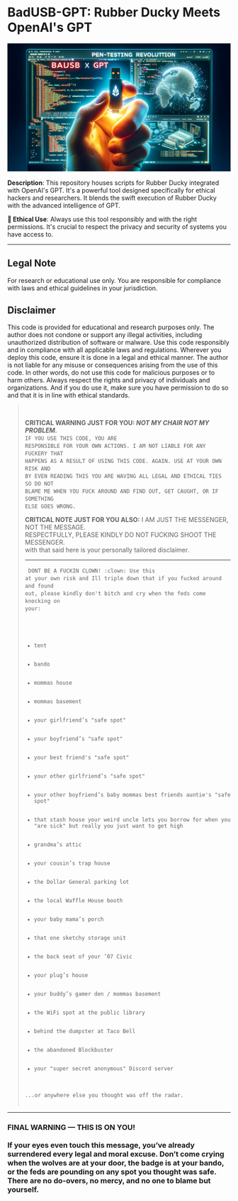 # BadUSB-GPT: Rubber Ducky Meets OpenAI's GPT

![BadUSB x GPT](https://github.com/ryanshatch/Rubber-Ducky-and-GPT/blob/main/banner.png)

**Description**: This repository houses scripts for Rubber Ducky integrated with OpenAI's GPT. It's a powerful tool designed specifically for ethical hackers and researchers. It blends the swift execution of Rubber Ducky with the advanced intelligence of GPT.

**🔐 Ethical Use**: Always use this tool responsibly and with the right permissions. It's crucial to respect the privacy and security of systems you have access to.

---

## Legal Note

For research or educational use only. You are responsible for compliance with laws and ethical guidelines in your jurisdiction.

## Disclaimer
This code is provided for educational and research purposes only. The author does not condone or support any illegal activities, including unauthorized distribution of software or malware. Use this code responsibly and in compliance with all applicable laws and regulations. Wherever you deploy this code, ensure it is done in a legal and ethical manner. The author is not liable for any misuse or consequences arising from the use of this code. In other words, do not use this code for malicious purposes or to harm others. Always respect the rights and privacy of individuals and organizations. And if you do use it, make sure you have permission to do so and that it is in line with ethical standards.
> <br>
> 
> **CRITICAL WARNING JUST FOR YOU: *NOT MY CHAIR NOT MY PROBLEM.*** <br><code>IF YOU USE THIS CODE, YOU ARE RESPONSIBLE FOR YOUR OWN ACTIONS. I AM NOT LIABLE FOR ANY FUCKERY THAT HAPPENS AS A RESULT OF USING THIS CODE. AGAIN. USE AT YOUR OWN RISK AND BY EVEN READING THIS YOU ARE WAVING ALL LEGAL AND ETHICAL TIES SO DO NOT BLAME ME WHEN YOU FUCK AROUND AND FIND OUT, GET CAUGHT, OR IF SOMETHING ELSE GOES WRONG.</code>
>
> **CRITICAL NOTE JUST FOR YOU ALSO:** I AM JUST THE MESSENGER, NOT THE MESSAGE.<br> RESPECTFULLY, PLEASE KINDLY DO NOT FUCKING SHOOT THE MESSENGER.<br> with that said here is your personally tailored disclaimer.<hr>
> <code>
> DONT BE A FUCKIN CLOWN! :clown: Use this at your own risk and Ill triple down that if you fucked around and found out, please kindly don't bitch and cry when the feds come knocking on your:
> <ul>
>   <li>tent</li>
>   <li>bando</li>
>   <li>mommas house</li>
>   <li>mommas basement</li>
>   <li>your girlfriend’s "safe spot"</li>
>   <li>your boyfriend’s "safe spot"</li>
>   <li>your best friend's "safe spot"</li>
>   <li>your other girlfriend’s "safe spot"</li>
>   <li>your other boyfriend’s baby mommas best friends auntie's "safe spot"</li>
>   <li>that stash house your weird uncle lets you borrow for when you "are sick" but really you just want to get high</li>
>   <li>grandma’s attic</li>
>   <li>your cousin’s trap house</li>
>   <li>the Dollar General parking lot</li>
>   <li>the local Waffle House booth</li>
>   <li>your baby mama’s porch</li>
>   <li>that one sketchy storage unit</li>
>   <li>the back seat of your ’07 Civic</li>
>   <li>your plug’s house</li>
>   <li>your buddy’s gamer den / mommas basement</li>
>   <li>the WiFi spot at the public library</li>
>   <li>behind the dumpster at Taco Bell</li>
>   <li>the abandoned Blockbuster</li>
>   <li>your "super secret anonymous" Discord server</li>
> </ul>
> ...or anywhere else you thought was off the radar. </code>
> <br><br>
<hr>
<h3>
FINAL WARNING — THIS IS ON YOU!<br><br>
If your eyes even touch this message, you’ve already surrendered every legal and moral excuse. Don’t come crying when the wolves are at your door, the badge is at your bando, or the feds are pounding on any spot you thought was safe. There are no do-overs, no mercy, and no one to blame but yourself.
</h3>